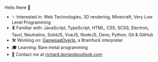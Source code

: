 Hello there 👋

- ✨ Interested in: Web Technologies, 3D rendering, Minecraft, Very Low Level Programming
- 🎗️ Familiar with: JavaScript, TypeScript, HTML, CSS, SCSS, Electron, Tauri, Neutralino, SolidJS, VueJS, NodeJS, Deno, Python, Git & GitHub
- 🛠️ Working on: [GamepadOverIp](https://github.com/GamepadOverIp), a Brainfuck interpreter
- 🎓 Learning: Bare metal programming
- 📩 Contact me at richard.dorian@outlook.com
